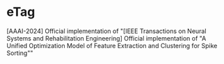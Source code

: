 # eTag
[AAAI-2024] Official implementation of "[IEEE Transactions on Neural Systems and Rehabilitation Engineering] Official implementation of "A Unified Optimization Model of Feature Extraction and Clustering for Spike Sorting""

